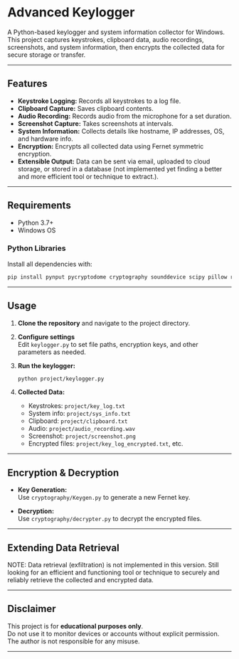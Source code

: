 # Advanced Keylogger

A Python-based keylogger and system information collector for Windows. This project captures keystrokes, clipboard data, audio recordings, screenshots, and system information, then encrypts the collected data for secure storage or transfer.

---

## Features

- **Keystroke Logging:** Records all keystrokes to a log file.
- **Clipboard Capture:** Saves clipboard contents.
- **Audio Recording:** Records audio from the microphone for a set duration.
- **Screenshot Capture:** Takes screenshots at intervals.
- **System Information:** Collects details like hostname, IP addresses, OS, and hardware info.
- **Encryption:** Encrypts all collected data using Fernet symmetric encryption.
- **Extensible Output:** Data can be sent via email, uploaded to cloud storage, or stored in a database (not implemented yet finding a better and more efficient tool or technique to extract.).

---

## Requirements

- Python 3.7+
- Windows OS

### Python Libraries

Install all dependencies with:

```sh
pip install pynput pycryptodome cryptography sounddevice scipy pillow requests pymongo pywin32
```

---

## Usage

1. **Clone the repository** and navigate to the project directory.

2. **Configure settings**  
   Edit `keylogger.py` to set file paths, encryption keys, and other parameters as needed.

3. **Run the keylogger:**

   ```sh
   python project/keylogger.py
   ```

4. **Collected Data:**  
   - Keystrokes: `project/key_log.txt`
   - System info: `project/sys_info.txt`
   - Clipboard: `project/clipboard.txt`
   - Audio: `project/audio_recording.wav`
   - Screenshot: `project/screenshot.png`
   - Encrypted files: `project/key_log_encrypted.txt`, etc.

---

## Encryption & Decryption

- **Key Generation:**  
  Use `cryptography/Keygen.py` to generate a new Fernet key.

- **Decryption:**  
  Use `cryptography/decrypter.py` to decrypt the encrypted files.

---

## Extending Data Retrieval

NOTE: Data retrieval (exfiltration) is not implemented in this version. Still looking for an efficient and functioning tool or technique to securely and reliably retrieve the collected and encrypted data.

---

## Disclaimer

This project is for **educational purposes only**.  
Do not use it to monitor devices or accounts without explicit permission.  
The author is not responsible for any misuse.

---
